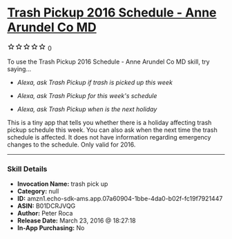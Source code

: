 # [Trash Pickup 2016 Schedule - Anne Arundel Co MD](http://alexa.amazon.com/#skills/amzn1.echo-sdk-ams.app.07a60904-1bbe-4da0-b02f-fc19f7921447)
![0 stars](../../images/ic_star_border_black_18dp_1x.png)![0 stars](../../images/ic_star_border_black_18dp_1x.png)![0 stars](../../images/ic_star_border_black_18dp_1x.png)![0 stars](../../images/ic_star_border_black_18dp_1x.png)![0 stars](../../images/ic_star_border_black_18dp_1x.png) 0

To use the Trash Pickup 2016 Schedule - Anne Arundel Co MD skill, try saying...

* *Alexa, ask Trash Pickup if trash is picked up this week*

* *Alexa, ask Trash Pickup for this week's schedule*

* *Alexa, ask Trash Pickup when is the next holiday*

This is a tiny app that tells you whether there is a holiday affecting trash pickup schedule this week.  You can also ask when the next time the trash schedule is affected.  It does not have information regarding emergency changes to the schedule. Only valid for 2016.

***

### Skill Details

* **Invocation Name:** trash pick up
* **Category:** null
* **ID:** amzn1.echo-sdk-ams.app.07a60904-1bbe-4da0-b02f-fc19f7921447
* **ASIN:** B01DCRJVQG
* **Author:** Peter Roca
* **Release Date:** March 23, 2016 @ 18:27:18
* **In-App Purchasing:** No
